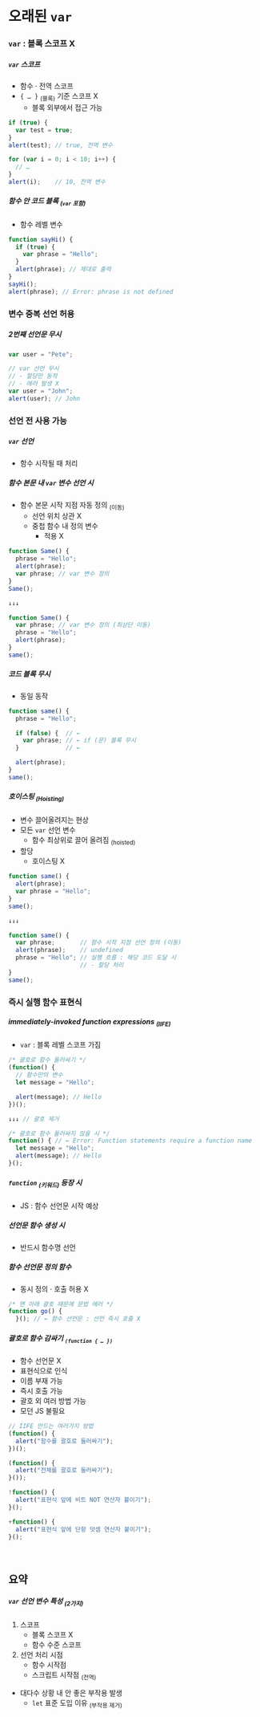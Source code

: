오래된 `var`
=========

### `var` : 블록 스코프 X

##### `var` 스코프
- 함수 · 전역 스코프
- `{ … }` <sub>(블록)</sub> 기준 스코프 X
  - 블록 외부에서 접근 가능
```javascript
if (true) {
  var test = true;
}
alert(test); // true, 전역 변수

for (var i = 0; i < 10; i++) {
  // …
}
alert(i);    // 10, 전역 변수
```

##### 함수 안 코드 블록 <sub>(`var` 포함)</sub>
- 함수 레벨 변수
```javascript
function sayHi() {
  if (true) {
    var phrase = "Hello";
  }
  alert(phrase); // 제대로 출력
}
sayHi();
alert(phrase); // Error: phrase is not defined
```

### 변수 중복 선언 허용

##### 2번째 선언문 무시
```javascript
var user = "Pete";

// var 선언 무시
// - 할당만 동작
// - 에러 발생 X
var user = "John";
alert(user); // John
```

### 선언 전 사용 가능

##### `var` 선언
- 함수 시작될 때 처리

##### 함수 본문 내 `var` 변수 선언 시
- 함수 본문 시작 지점 자동 정의 <sub>(이동)</sub>
  - 선언 위치 상관 X
  - 중첩 함수 내 정의 변수
    - 적용 X
```javascript
function Same() {
  phrase = "Hello";
  alert(phrase);
  var phrase; // var 변수 정의
}
Same();

↓↓↓

function Same() {
  var phrase; // var 변수 정의 (최상단 이동)
  phrase = "Hello";
  alert(phrase);
}
same();
```

##### 코드 블록 무시
- 동일 동작
```javascript
function same() {
  phrase = "Hello";

  if (false) {  // ←
    var phrase; // ← if (문) 블록 무시
  }             // ←

  alert(phrase);
}
same();
```

##### 호이스팅 <sub>(Hoisting)</sub>
- 변수 끌어올려지는 현상
- 모든 `var` 선언 변수
  - 함수 최상위로 끌어 올려짐 <sub>(hoisted)</sub>
- 할당
  - 호이스팅 X
```javascript
function same() {
  alert(phrase);
  var phrase = "Hello";
}
same();

↓↓↓

function same() {
  var phrase;       // 함수 시작 지점 선언 정의 (이동)
  alert(phrase);    // undefined
  phrase = "Hello"; // 실행 흐름 : 해당 코드 도달 시
                    // - 할당 처리
}
same();
```

### 즉시 실행 함수 표현식

##### immediately-invoked function expressions <sub>(IIFE)</sub>
- `var` : 블록 레벨 스코프 가짐
```javascript
/* 괄호로 함수 둘러싸기 */
(function() {
  // 함수만의 변수
  let message = "Hello";

  alert(message); // Hello
})();

↓↓↓ // 괄호 제거

/* 괄호로 함수 둘러싸지 않을 시 */
function() { // ← Error: Function statements require a function name
  let message = "Hello";
  alert(message); // Hello
}();
```

##### `function` <sub>(키워드)</sub> 등장 시
- JS : 함수 선언문 시작 예상

##### 선언문 함수 생성 시
- 반드시 함수명 선언

##### 함수 선언문 정의 함수
- 동시 정의 · 호출 허용 X
```javascript
/* 맨 아래 괄호 때문에 문법 에러 */
function go() {
  }(); // ← 함수 선언문 : 선언 즉시 호출 X
```

##### 괄호로 함수 감싸기 <sub>`(function { … })`</sub>
- 함수 선언문 X
- 표현식으로 인식
- 이름 부재 가능
- 즉시 호출 가능
- 괄호 외 여러 방법 가능
- 모던 JS 불필요
```javascript
// IIFE 만드는 여러가지 방법
(function() {
  alert("함수를 괄호로 둘러싸기");
})();

(function() {
  alert("전체를 괄호로 둘러싸기");
}());

!function() {
  alert("표현식 앞에 비트 NOT 연산자 붙이기");
}();

+function() {
  alert("표현식 앞에 단항 덧셈 연산자 붙이기");
}();
```

<br />

## 요약

##### `var` 선언 변수 특성 <sub>(2가지)</sub>
1. 스코프
    - 블록 스코프 X
    - 함수 수준 스코프
2. 선언 처리 시점
    - 함수 시작점
    - 스크립트 시작점 <sub>(전역)</sub>
- 대다수 상황 내 안 좋은 부작용 발생
  - `let` 표준 도입 이유 <sub>(부작용 제거)</sub>
